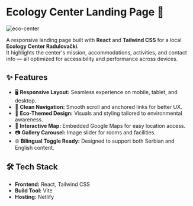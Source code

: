 # Ecology Center Landing Page 🌿

![eco-center](https://github.com/user-attachments/assets/2e974ee9-a5e4-4a20-81f0-eb68118f49ec)

A responsive landing page built with **React** and **Tailwind CSS** for a local **Ecology Center Radulovački**.  
It highlights the center's mission, accommodations, activities, and contact info — all optimized for accessibility and performance across devices.

## ✨ Features

- 🖥️ **Responsive Layout:** Seamless experience on mobile, tablet, and desktop.
- 🧭 **Clean Navigation:** Smooth scroll and anchored links for better UX.
- 🌱 **Eco-Themed Design:** Visuals and styling tailored to environmental awareness.
- 📍 **Interactive Map:** Embedded Google Maps for easy location access.
- 📷 **Gallery Carousel:** Image slider for rooms and facilities.
- 🌐 **Bilingual Toggle Ready:** Designed to support both Serbian and English content.

## 🛠️ Tech Stack

- **Frontend:** React, Tailwind CSS
- **Build Tool:** Vite
- **Hosting:** Netlify

